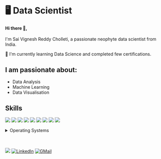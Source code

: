 # 🖥️ Data Scientist

#### Hi there 👋,
I'm Sai Vignesh Reddy Cholleti, a passionate neophyte data scientist from India.
<!--
**VigneshReddy79/VigneshReddy79** is a ✨ _special_ ✨ repository because its `README.md` (this file) appears on your GitHub profile.

Here are some ideas to get you started:

- 🔭 I’m currently working on ...
- 🌱 I’m currently learning ...
- 👯 I’m looking to collaborate on ...
- 🤔 I’m looking for help with ...
- 💬 Ask me about ...
- 📫 How to reach me: ...
- 😄 Pronouns: ...
- ⚡ Fun fact: ...
-->
🌱 I'm currently learning Data Science and completed few certifications.
## I am passionate about:

- Data Analysis
- Machine Learning
- Data Visualisation

## Skills

<img src="https://img.shields.io/badge/Pandas -563d7c" /> <img src="https://img.shields.io/badge/Numpy -41b883" /> <img src="https://img.shields.io/badge/SQL -FF0000" /> <img src="https://img.shields.io/badge/Python -1cc4b4" /> <img src="https://img.shields.io/badge/JAVA -FF0000" /> <img src="https://img.shields.io/badge/MLalgorithms -ff7b19" /> 
<img src="https://img.shields.io/badge/HTML5-ff7851" /> <img src="https://img.shields.io/badge/CSS3-44b2fb" /> <img src="https://img.shields.io/badge/JavaScript -ffc742" /> 

<!--
</br>
<details>
	<summary>Tools</summary>
	<ul>
    	<li>Visual Studio Code</li>
		<li>Adobe Illustrator</li>
		<li>Adobe Photoshop</li>
		<li>Adobe After Effects</li>
    </ul>

</details>
-->

<details>
	<summary>Operating Systems</summary>
	<ul>
		<li>Windows</li>
        <li>Linux</li>
	</ul>
</details>
</br>
</br>

<a href="#"><img src="https://img.shields.io/badge/🔽Download_My_CV-002366"/></a>
<a href="https://www.linkedin.com/in/sai-vignesh-reddy-cholleti-19708414b/"><img src="https://img.shields.io/badge/LinkedIn-%230077B5.svg?&style=flat-square&logo=linkedin&logoColor=white" alt="LinkedIn"></a>
<a href="https://www.linkedin.com/in/sai-vignesh-reddy-cholleti-19708414b/"><img src="https://img.shields.io/badge/GMail-%230077B5.svg?&style=flat-square&logo=gmail&logoColor=white" alt="GMail"></a>
<!--
<a href="#"><img src="https://img.shields.io/badge/Instagram-%23E4405F.svg?&style=flat-square&logo=instagram&logoColor=white" alt="Instagram"></a>
<a href="#"><img src="https://img.shields.io/badge/Facebook-%231877F2.svg?&style=flat-square&logo=facebook&logoColor=white" alt="Facebook"></a>
-->
